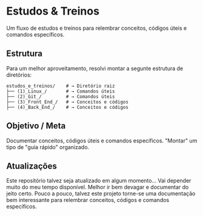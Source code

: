 # Estudos & Treinos
Um fluxo de estudos e treinos para relembrar conceitos, códigos úteis e comandos específicos.

## Estrutura
Para um melhor aproveitamento, resolvi montar a segunte estrutura de diretórios:

```text
estudos_e_treinos/    # → Diretório raiz
├── (1)_Linux_/       # → Comandos úteis
├── (2)_Git_/         # → Comandos úteis
├── (3)_Front_End_/   # → Conceitos e códigos
├── (4)_Back_End_/    # → Conceitos e códigos
```

## Objetivo / Meta
Documentar conceitos, códigos úteis e comandos específicos. "Montar" um tipo de "guia rápido" organizado.

## Atualizações
Este repositório talvez seja atualizado em algum momento... Vai depender muito do meu tempo disponível. Melhor ir bem devagar e documentar do jeito certo. Pouco a pouco, talvez este projeto torne-se uma documentação bem interessante para relembrar conceitos, códigos e comandos específicos.
